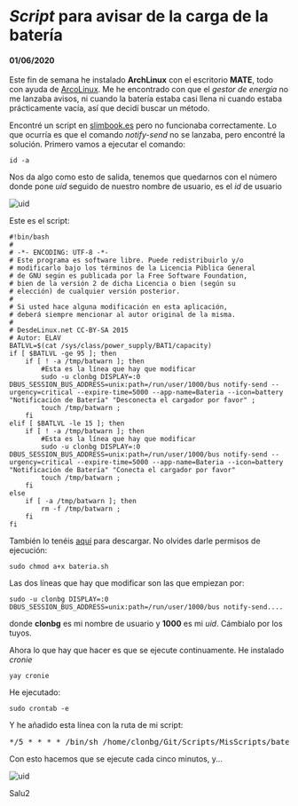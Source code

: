 # *Script* para avisar de la carga de la batería
#### 01/06/2020

Este fin de semana he instalado **ArchLinux** con el escritorio **MATE**, todo con ayuda de [ArcoLinux](https://arcolinux.com/). Me he encontrado con que el *gestor de energía* no me lanzaba avisos, ni cuando la batería estaba casi llena ni cuando estaba prácticamente vacía, así que decidí buscar un método.

Encontré un script en [slimbook.es](https://slimbook.es/tutoriales/linux/45-script-linux-para-avisar-de-batearia-cargada) pero no funcionaba correctamente. Lo que ocurría es que el comando *notify-send* no se lanzaba, pero encontré la solución. Primero vamos a ejecutar el comando:

    id -a

Nos da algo como esto de salida, tenemos que quedarnos con el número donde pone *uid* seguido de nuestro nombre de usuario, es el *id* de usuario

![uid](https://clonbg.netlify.app/script-aviso-bateria/uid.png   "uid usuario")

Este es el script:

```
#!bin/bash
#
# -*- ENCODING: UTF-8 -*-
# Este programa es software libre. Puede redistribuirlo y/o
# modificarlo bajo los términos de la Licencia Pública General
# de GNU según es publicada por la Free Software Foundation,
# bien de la versión 2 de dicha Licencia o bien (según su
# elección) de cualquier versión posterior.
#
# Si usted hace alguna modificación en esta aplicación,
# deberá siempre mencionar al autor original de la misma.
#
# DesdeLinux.net CC-BY-SA 2015
# Autor: ELAV
BATLVL=$(cat /sys/class/power_supply/BAT1/capacity)
if [ $BATLVL -ge 95 ]; then
    if [ ! -a /tmp/batwarn ]; then
        #Esta es la línea que hay que modificar
        sudo -u clonbg DISPLAY=:0 DBUS_SESSION_BUS_ADDRESS=unix:path=/run/user/1000/bus notify-send --urgency=critical --expire-time=5000 --app-name=Bateria --icon=battery "Notificación de Batería" "Desconecta el cargador por favor" ;
        touch /tmp/batwarn ;
    fi
elif [ $BATLVL -le 15 ]; then
    if [ ! -a /tmp/batwarn ]; then
        #Esta es la línea que hay que modificar
        sudo -u clonbg DISPLAY=:0 DBUS_SESSION_BUS_ADDRESS=unix:path=/run/user/1000/bus notify-send --urgency=critical --expire-time=5000 --app-name=Bateria --icon=battery "Notificación de Batería" "Conecta el cargador por favor"
        touch /tmp/batwarn ;
    fi
else
    if [ -a /tmp/batwarn ]; then
        rm -f /tmp/batwarn ;
    fi
fi
```
También lo tenéis [aquí](https://github.com/clonbg/MisScripts/blob/master/bateria.sh) para descargar. No olvides darle permisos de ejecución:

    sudo chmod a+x bateria.sh

Las dos líneas que hay que modificar son las que empiezan por:

    sudo -u clonbg DISPLAY=:0 DBUS_SESSION_BUS_ADDRESS=unix:path=/run/user/1000/bus notify-send....

donde **clonbg** es mi nombre de usuario y **1000** es mi *uid*. Cámbialo por los tuyos.

Ahora lo que hay que hacer es que se ejecute continuamente. He instalado *cronie*

    yay cronie

He ejecutado:

    sudo crontab -e

Y he añadido esta línea con la ruta de mi script:
<pre>
*/5 * * * * /bin/sh /home/clonbg/Git/Scripts/MisScripts/bateria.sh
</pre>

Con esto hacemos que se ejecute cada cinco minutos, y...

![uid](https://clonbg.netlify.app/script-aviso-bateria/bateria_sh.png   "resultado")

Salu2
